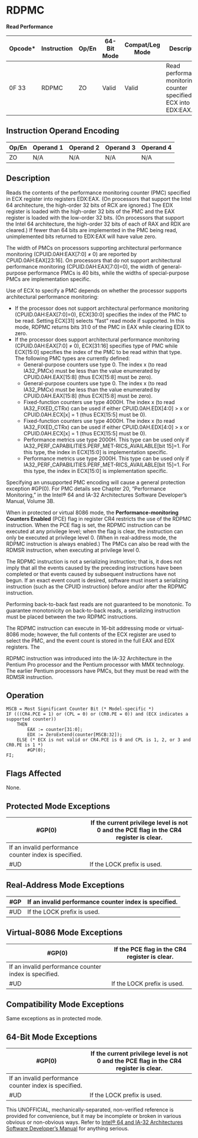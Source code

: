 # RDPMC

**Read Performance**

| Opcode\* | Instruction | Op/En | 64-Bit Mode | Compat/Leg Mode | Description                                                        |
| -------- | ----------- | ----- | ----------- | --------------- | ------------------------------------------------------------------ |
| 0F 33    | RDPMC       | ZO    | Valid       | Valid           | Read performance-monitoring counter specified by ECX into EDX:EAX. |

## Instruction Operand Encoding

| Op/En | Operand 1 | Operand 2 | Operand 3 | Operand 4 |
| ----- | --------- | --------- | --------- | --------- |
| ZO    | N/A       | N/A       | N/A       | N/A       |

## Description

Reads the contents of the performance monitoring counter (PMC) specified in ECX register into registers EDX:EAX. (On processors that support the Intel 64 architecture, the high-order 32 bits of RCX are ignored.) The EDX register is loaded with the high-order 32 bits of the PMC and the EAX register is loaded with the low-order 32 bits. (On processors that support the Intel 64 architecture, the high-order 32 bits of each of RAX and RDX are cleared.) If fewer than 64 bits are implemented in the PMC being read, unimplemented bits returned to EDX:EAX will have value zero.

The width of PMCs on processors supporting architectural performance monitoring (CPUID.0AH:EAX[7:0] ≠ 0) are reported by CPUID.0AH:EAX[23:16]. On processors that do not support architectural performance monitoring (CPUID.0AH:EAX[7:0]=0), the width of general-purpose performance PMCs is 40 bits, while the widths of special-purpose PMCs are implementation specific.

Use of ECX to specify a PMC depends on whether the processor supports architectural performance monitoring:

- If the processor does not support architectural performance monitoring (CPUID.0AH:EAX[7:0]=0), ECX[30:0] specifies the index of the PMC to be read. Setting ECX[31] selects “fast” read mode if supported. In this mode, RDPMC returns bits 31:0 of the PMC in EAX while clearing EDX to zero.
- If the processor does support architectural performance monitoring (CPUID.0AH:EAX[7:0] ≠ 0), ECX[31:16] specifies type of PMC while ECX[15:0] specifies the index of the PMC to be read within that type. The following PMC types are currently defined:
  - General-purpose counters use type 0. The index x (to read IA32_PMCx) must be less than the value enumerated by CPUID.0AH.EAX[15:8] (thus ECX[15:8] must be zero).
  - General-purpose counters use type 0. The index x (to read IA32_PMCx) must be less than the value enumerated by CPUID.0AH.EAX[15:8] (thus ECX[15:8] must be zero).
  - Fixed-function counters use type 4000H. The index x (to read IA32_FIXED_CTRx) can be used if either CPUID.0AH.EDX[4:0] > x or CPUID.0AH.ECX[x] = 1 (thus ECX[15:5] must be 0).
  - Fixed-function counters use type 4000H. The index x (to read IA32_FIXED_CTRx) can be used if either CPUID.0AH.EDX[4:0] > x or CPUID.0AH.ECX[x] = 1 (thus ECX[15:5] must be 0).
  - Performance metrics use type 2000H. This type can be used only if IA32_PERF_CAPABILITIES.PERF_MET-RICS_AVAILABLE[bit 15]=1. For this type, the index in ECX[15:0] is implementation specific.
  - Performance metrics use type 2000H. This type can be used only if IA32_PERF_CAPABILITIES.PERF_MET-RICS_AVAILABLE[bit 15]=1. For this type, the index in ECX[15:0] is implementation specific.

Specifying an unsupported PMC encoding will cause a general protection exception #​​​​GP(0). For PMC details see Chapter 20, “Performance Monitoring,” in the Intel® 64 and IA-32 Architectures Software Developer’s Manual, Volume 3B.

When in protected or virtual 8086 mode, the **Performance-monitoring Counters Enabled** (PCE) flag in register CR4 restricts the use of the RDPMC instruction. When the PCE flag is set, the RDPMC instruction can be executed at any privilege level; when the flag is clear, the instruction can only be executed at privilege level 0. (When in real-address mode, the RDPMC instruction is always enabled.) The PMCs can also be read with the RDMSR instruction, when executing at privilege level 0.

The RDPMC instruction is not a serializing instruction; that is, it does not imply that all the events caused by the preceding instructions have been completed or that events caused by subsequent instructions have not begun. If an exact event count is desired, software must insert a serializing instruction (such as the CPUID instruction) before and/or after the RDPMC instruction.

Performing back-to-back fast reads are not guaranteed to be monotonic. To guarantee monotonicity on back-to-back reads, a serializing instruction must be placed between the two RDPMC instructions.

The RDPMC instruction can execute in 16-bit addressing mode or virtual-8086 mode; however, the full contents of the ECX register are used to select the PMC, and the event count is stored in the full EAX and EDX registers. The

RDPMC instruction was introduced into the IA-32 Architecture in the Pentium Pro processor and the Pentium processor with MMX technology. The earlier Pentium processors have PMCs, but they must be read with the RDMSR instruction.

## Operation

```
MSCB = Most Significant Counter Bit (* Model-specific *)
IF (((CR4.PCE = 1) or (CPL = 0) or (CR0.PE = 0)) and (ECX indicates a supported counter))
    THEN
        EAX := counter[31:0];
        EDX := ZeroExtend(counter[MSCB:32]);
    ELSE (* ECX is not valid or CR4.PCE is 0 and CPL is 1, 2, or 3 and CR0.PE is 1 *)
        #​​​​GP(0);
FI;

```

## Flags Affected

None.

## Protected Mode Exceptions

| \#​​​​GP(0)                                           | If the current privilege level is not 0 and the PCE flag in the CR4 register is clear. |
| ----------------------------------------------------- | -------------------------------------------------------------------------------------- |
| If an invalid performance counter index is specified. |
| #​​​UD                                                | If the LOCK prefix is used.                                                            |

## Real-Address Mode Exceptions

| \#​​​​GP | If an invalid performance counter index is specified. |
| -------- | ----------------------------------------------------- |
| #​​​UD   | If the LOCK prefix is used.                           |

## Virtual-8086 Mode Exceptions

| \#​​​​GP(0)                                           | If the PCE flag in the CR4 register is clear. |
| ----------------------------------------------------- | --------------------------------------------- |
| If an invalid performance counter index is specified. |
| #​​​UD                                                | If the LOCK prefix is used.                   |

## Compatibility Mode Exceptions

Same exceptions as in protected mode.

## 64-Bit Mode Exceptions

| \#​​​​GP(0)                                           | If the current privilege level is not 0 and the PCE flag in the CR4 register is clear. |
| ----------------------------------------------------- | -------------------------------------------------------------------------------------- |
| If an invalid performance counter index is specified. |
| #​​​UD                                                | If the LOCK prefix is used.                                                            |

This UNOFFICIAL, mechanically-separated, non-verified reference is provided for convenience, but it may be
incomplete or broken in various obvious or non-obvious
ways. Refer to [Intel® 64 and IA-32 Architectures Software Developer’s Manual](https://software.intel.com/en-us/download/intel-64-and-ia-32-architectures-sdm-combined-volumes-1-2a-2b-2c-2d-3a-3b-3c-3d-and-4) for anything serious.

